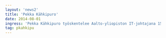 ```yaml
---
layout: 'news2'
title: 'Pekka Kähkipuro'
date: 2014-08-01
ingress: 'Pekka Kähkipuro työskentelee Aalto-yliopiston IT-johtajana 15.3.2010 alkaen. Hän vastaa Aalto-yliopiston keskitetyn IT-organisaation toiminnasta ja IT:n kehittämisestä yliopiston linjausten mukaisesti.Vuosina 2005–2010 hän työskenteli Nokia Siemens Networksissa erilaisissa kehitys- ja johtotehtävissä. Hän väitteli filosofian tohtoriksi Helsingin yliopistosta vuonna 2000 hajautettujen CORBA-pohjaisten tietojärjestelmien suorituskykymallinnuksesta.'
tag: pkahkipu
---
```


